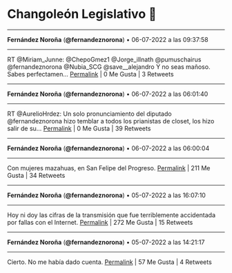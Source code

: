 # Changoleón Legislativo 🙈
*****
**Fernández Noroña** (**@fernandeznorona**) • 06-07-2022 a las 09:37:58
*****
RT @Miriam_Junne: @ChepoGmez1 @Jorge_illnath @pumuschairus @fernandeznorona @Nubia_SCG @save__alejandro Y no seas mañoso. Sabes perfectamen…
[Permalink](https://twitter.com/fernandeznorona/status/1544737432725331968) | 0 Me Gusta | 3 Retweets
*****
**Fernández Noroña** (**@fernandeznorona**) • 06-07-2022 a las 06:01:40
*****
RT @AurelioHrdez: Un solo pronunciamiento del diputado @fernandeznorona hizo temblar a todos los prianistas de closet, los hizo salir de su…
[Permalink](https://twitter.com/fernandeznorona/status/1544682998527836160) | 0 Me Gusta | 39 Retweets
*****
**Fernández Noroña** (**@fernandeznorona**) • 06-07-2022 a las 06:00:04
*****
Con mujeres mazahuas, en San Felipe del Progreso.
[Permalink](https://twitter.com/fernandeznorona/status/1544682597913018376) | 211 Me Gusta | 34 Retweets
*****
**Fernández Noroña** (**@fernandeznorona**) • 05-07-2022 a las 16:07:10
*****
Hoy ni doy las cifras de la transmisión que fue terriblemente accidentada por fallas con el Internet.
[Permalink](https://twitter.com/fernandeznorona/status/1544472989781164032) | 272 Me Gusta | 15 Retweets
*****
**Fernández Noroña** (**@fernandeznorona**) • 05-07-2022 a las 14:21:17
*****
Cierto. No me había dado cuenta.
[Permalink](https://twitter.com/fernandeznorona/status/1544446345737560065) | 57 Me Gusta | 4 Retweets